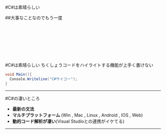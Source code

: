 #C#は素晴らしい

##大事なことなのでもう一度
<br>
<br>
<br>
<br>
<br>
<br>
<br>
<br>

#C#は素晴らしい
ちくしょうコードをハイライトする機能が上手く書けない
```csharp
void Main(){
  Console.Writeline("C#サイコー");
}
```
---

#C#の凄いところ
* **最新の文法**
* **マルチプラットフォーム** (Win , Mac , Linux , Android , IOS , Web)
* **動的コード解析が凄い**(Visual Studioとの連携がイケてる)
---
